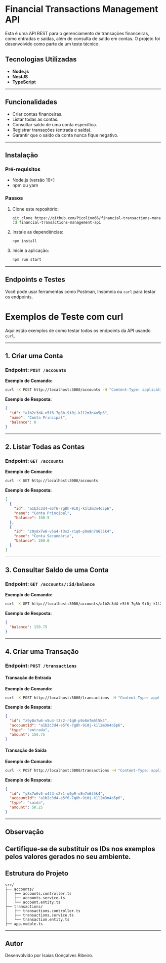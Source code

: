 
# Financial Transactions Management API

Esta é uma API REST para o gerenciamento de transações financeiras, como entradas e saídas, além de consulta de saldo em contas. O projeto foi desenvolvido como parte de um teste técnico.

## Tecnologias Utilizadas
- **Node.js**
- **NestJS**
- **TypeScript**

---

## Funcionalidades
- Criar contas financeiras.
- Listar todas as contas.
- Consultar saldo de uma conta específica.
- Registrar transações (entrada e saída).
- Garantir que o saldo da conta nunca fique negativo.

---

## Instalação

### Pré-requisitos
- Node.js (versão 16+)
- npm ou yarn

### Passos
1. Clone este repositório:
   ```bash
   git clone https://github.com/Picolino66/financial-transactions-management-api.git
   cd financial-transactions-management-api
   ```

2. Instale as dependências:
   ```bash
   npm install
   ```

3. Inicie a aplicação:
   ```bash
   npm run start
   ```

---

## Endpoints e Testes

Você pode usar ferramentas como Postman, Insomnia ou `curl` para testar os endpoints.


# Exemplos de Teste com curl

Aqui estão exemplos de como testar todos os endpoints da API usando `curl`.

---

## **1. Criar uma Conta**
### Endpoint: `POST /accounts`

**Exemplo de Comando:**
```bash
curl -X POST http://localhost:3000/accounts -H "Content-Type: application/json" -d '{"name": "Conta Principal"}'
```

**Exemplo de Resposta:**
```json
{
  "id": "a1b2c3d4-e5f6-7g8h-9i0j-k1l2m3n4o5p6",
  "name": "Conta Principal",
  "balance": 0
}
```

---

## **2. Listar Todas as Contas**
### Endpoint: `GET /accounts`

**Exemplo de Comando:**
```bash
curl -X GET http://localhost:3000/accounts
```

**Exemplo de Resposta:**
```json
[
  {
    "id": "a1b2c3d4-e5f6-7g8h-9i0j-k1l2m3n4o5p6",
    "name": "Conta Principal",
    "balance": 100.5
  },
  {
    "id": "z9y8x7w6-v5u4-t3s2-r1q0-p9o8n7m6l5k4",
    "name": "Conta Secundária",
    "balance": 200.0
  }
]
```

---

## **3. Consultar Saldo de uma Conta**
### Endpoint: `GET /accounts/:id/balance`

**Exemplo de Comando:**
```bash
curl -X GET http://localhost:3000/accounts/a1b2c3d4-e5f6-7g8h-9i0j-k1l2m3n4o5p6/balance
```

**Exemplo de Resposta:**
```json
{
  "balance": 150.75
}
```

---

## **4. Criar uma Transação**
### Endpoint: `POST /transactions`

#### **Transação de Entrada**
**Exemplo de Comando:**
```bash
curl -X POST http://localhost:3000/transactions -H "Content-Type: application/json" -d '{"accountId": "a1b2c3d4-e5f6-7g8h-9i0j-k1l2m3n4o5p6", "type": "entrada", "amount": 150.75}'
```

**Exemplo de Resposta:**
```json
{
  "id": "z9y8x7w6-v5u4-t3s2-r1q0-p9o8n7m6l5k4",
  "accountId": "a1b2c3d4-e5f6-7g8h-9i0j-k1l2m3n4o5p6",
  "type": "entrada",
  "amount": 150.75
}
```

#### **Transação de Saída**
**Exemplo de Comando:**
```bash
curl -X POST http://localhost:3000/transactions -H "Content-Type: application/json" -d '{"accountId": "a1b2c3d4-e5f6-7g8h-9i0j-k1l2m3n4o5p6", "type": "saida", "amount": 50.25}'
```

**Exemplo de Resposta:**
```json
{
  "id": "y8x7w6v5-u4t3-s2r1-q0p9-o8n7m6l5k4",
  "accountId": "a1b2c3d4-e5f6-7g8h-9i0j-k1l2m3n4o5p6",
  "type": "saida",
  "amount": 50.25
}
```

---

## Observação
Certifique-se de substituir os IDs nos exemplos pelos valores gerados no seu ambiente.
---

## Estrutura do Projeto
```
src/
├── accounts/
│   ├── accounts.controller.ts
│   ├── accounts.service.ts
│   └── account.entity.ts
├── transactions/
│   ├── transactions.controller.ts
│   ├── transactions.service.ts
│   └── transaction.entity.ts
├── app.module.ts
```

---

## Autor
Desenvolvido por Isaías Gonçalves Ribeiro.

